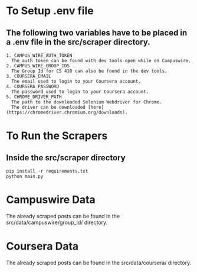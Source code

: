 # To Setup .env file
## The following two variables have to be placed in a .env file in the src/scraper directory. 
```
1. CAMPUS_WIRE_AUTH_TOKEN
  The auth token can be found with dev tools open while on Campuswire.
2. CAMPUS_WIRE_GROUP_IDS
  The Group Id for CS 410 can also be found in the dev tools.
3. COURSERA_EMAIL
  The email used to login to your Coursera account.
4. COURSERA_PASSWORD
  The password used to login to your Coursera account.
5. CHROME_DRIVER_PATH
  The path to the downloaded Selenium Webdriver for Chrome.
  The driver can be downloaded [here](https://chromedriver.chromium.org/downloads).
 ```
# To Run the Scrapers
## Inside the src/scraper directory
```
pip install -r requirements.txt
python main.py
```

# Campuswire Data
The already scraped posts can be found in the src/data/campuswire/group_id/ directory.

# Coursera Data
The already scraped posts can be found in the src/data/coursera/ directory.